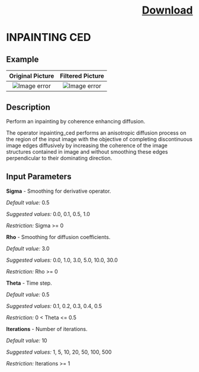 # <p align="right"><a class="github-button" aria-label="Download ntkme/github-buttons on GitHub" href="https://github.com/Balluff-BVS/halconscripts/raw/master/Filters/Inpainting/inpainting_filters.zip" data-icon="octicon-cloud-download">Download</a></p>


INPAINTING CED
==========

## Example

Original Picture             | Filtered Picture
:-------------------------:|:-------------------------:
![Image error](https://github.com/Balluff-BVS/halconscripts/blob/master/Filters/Inpainting/InpaintingCed/original.png?raw=true)  |  ![Image error](https://github.com/Balluff-BVS/halconscripts/blob/master/Filters/Inpainting/InpaintingCed/inpainting_ced.png?raw=true)

Description
----------

Perform an inpainting by coherence enhancing diffusion.

The operator inpainting_ced performs an anisotropic diffusion process on the region of the input image with the objective of completing discontinuous image edges diffusively by increasing the coherence of the image structures contained in image and without smoothing these edges perpendicular to their dominating direction.

Input Parameters
----------

**Sigma** - Smoothing for derivative operator.

*Default value:* 0.5

*Suggested values:*  0.0, 0.1, 0.5, 1.0

*Restriction:* Sigma >= 0

**Rho** - Smoothing for diffusion coefficients.

*Default value:* 3.0

*Suggested values:*  0.0, 1.0, 3.0, 5.0, 10.0, 30.0

*Restriction:* Rho >= 0

**Theta** - Time step.

*Default value:* 0.5

*Suggested values:*  0.1, 0.2, 0.3, 0.4, 0.5

*Restriction:* 0 < Theta <= 0.5

**Iterations** - Number of iterations.

*Default value:* 10

*Suggested values:*  1, 5, 10, 20, 50, 100, 500

*Restriction:* Iterations >= 1

